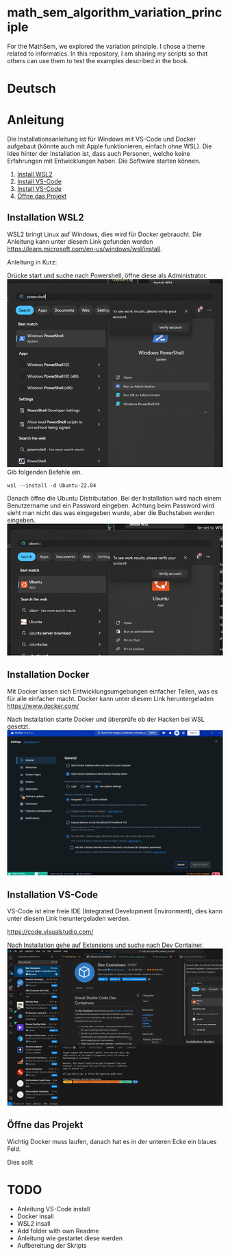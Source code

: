# math_sem_algorithm_variation_principle
For the MathSem, we explored the variation principle. I chose a theme related to informatics. In this repository, I am sharing my scripts so that others can use them to test the examples described in the book.


# Deutsch
# Anleitung
Die Installationsanleitung ist für Windows mit VS-Code und Docker aufgebaut (könnte auch mit Apple funktionieren, einfach ohne WSL). 
Die Idee hinter der Installation ist, dass auch Personen, welche keine Erfahrungen mit Entwicklungen haben.
Die Software starten können.
1. [Install WSL2](#installation-wsl2)
2. [Install VS-Code](#installation-docker)
3. [Install VS-Code](#installation-vs-code)
4. [Öffne das Projekt](#öffne-das-projekt)

## Installation WSL2
WSL2 bringt Linux auf Windows, dies wird für Docker gebraucht. Die Anleitung kann unter diesem Link gefunden werden https://learn.microsoft.com/en-us/windows/wsl/install.

Anleitung in Kurz:

Drücke start und suche nach Powershell, öffne diese als Administrator. 
![Open PowerShell](/images/open_powershell.png)
Gib folgenden Befehle ein.
```
wsl --install -d Ubuntu-22.04
```

Danach öffne die Ubuntu Distributation. Bei der Installation wird nach einem Benutzername und ein Password eingeben. Achtung beim Password wird sieht man nicht das was eingegeben wurde, aber die Buchstaben werden eingeben.
![Open PowerShell](/images/ubuntu.png)

## Installation Docker
Mit Docker lassen sich Entwicklungsumgebungen einfacher Teilen, was es für alle einfacher macht. Docker kann unter diesem Link heruntergeladen https://www.docker.com/

Nach Installation starte Docker und überprüfe ob der Hacken bei WSL gesetzt.
![Docker Config](/images/docker_check_config.png)

## Installation VS-Code
VS-Code ist eine freie IDE (Integrated Development Environment), dies kann unter diesem Link heruntergeladen werden.

https://code.visualstudio.com/

Nach Installation gehe auf Extensions und suche nach Dev Container.
![Docker Config](/images/vs_code_install_extension.png)

## Öffne das Projekt


Wichtig Docker muss laufen, danach hat es in der unteren Ecke ein blaues Feld. 

Dies sollt
# TODO
- Anleitung VS-Code install
- Docker insall
- WSL2 insall
- Add folder with own Readme
- Anleitung wie gestartet diese werden
- Aufbereitung der Skripts
